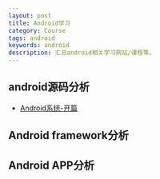 ```yaml
---
layout: post
title: Android学习 
category: Course 
tags: android
keywords: android
description: 汇总android相关学习网站/课程等。
---
```


## android源码分析
- [Android系统-开篇](http://gityuan.com/2016/01/30/android-boot/)


## Android framework分析


## Android APP分析




